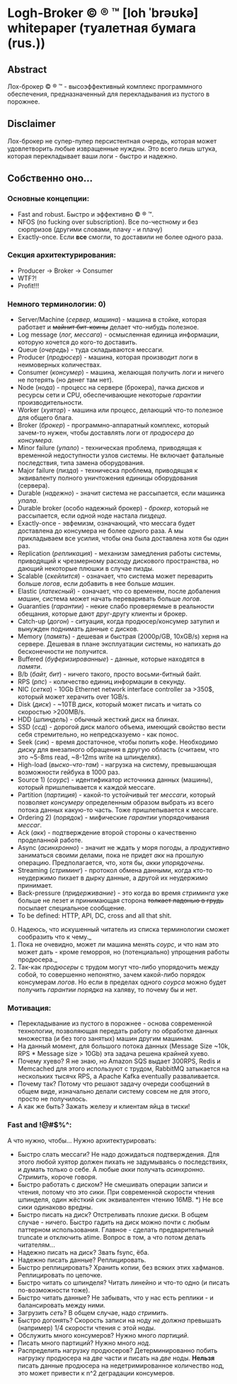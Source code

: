 # Logh-Broker © ® ™ [loh ˈbrəʊkə] whitepaper (туалетная бумага (rus.)) #


## Abstract ##
Лох-брокер © ® ™ - высоэффективный комплекс программного обеспечения, предназначенный для перекладывания из пустого в порожнее.


## Disclaimer ##
Лох-брокер не супер-пупер персистентная очередь, которая может удовлетворить любые извращенные нуждны. Это всего лишь штука, которая перекладывает ваши логи - быстро и надежно.

## Собственно оно... ##
### Основные концепции: ###
 
 * Fast and robust. Быстро и эффективно © ® ™.
 * NFOS (no fucking over subscription). Все по-честному и без сюрпризов (другими словами, плачу - и плачу)
 * Exactly-once. Если __все__ смогли, то доставили не более одного раза.
  
  
### Секция архитектурирования: ###
 
 * Producer -> Broker -> Consumer
 * WTF?!
 * Profit!!!
 
 
### Немного терминологии: 0) ###
 
 * Server/Machine (_сервер, машина_) - машина в стойке, которая работает и ~~майнит бит-коины~~ делает что-нибудь полезное.
 * Log message (_лог, мессага_) - осмысленная единица информации, которую хочется до кого-то доставить.
 * Queue (_очередь_) - туда складываются мессаги.
 * Producer (_продюсер_) - машина, которая производит логи в неимоверных количествах.
 * Consumer (_консумер_) - машина, желающая получить логи и ничего не потерять (но денег там нет).
 * Node (_нода_) - процесс на сервере (брокера), пачка дисков и ресурсы сети и CPU, обеспечивающие некоторые _гарантии_ производительности.
 * Worker (_хуятор_) - машина или процесс, делающий что-то полезное для общего блага.
 * Broker (_брокер_) - программно-аппаратный комплекс, который зачем-то нужен, чтобы доставлять логи от _продюсера_ до _консумера_.
 * Minor failure (_упало_) - техническая проблема, приводящая к временной недоступности узлов системы. Не включает фатальные последствия, типа замена оборудования.
 * Major failure (_пизда_) - техническа проблема, приводящая к эквиваленту полного уничтожения единицы оборудования (сервера).
 * Durable (_надежно_) - значит система не рассыпается, если машинка _упала_.
 * Durable broker (особо надежный брокер) - _брокер_, который не рассыпается, если одной ноде настала _пиздеца_.
 * Exactly-once - эвфемизм, означающий, что мессага будет доставлена до консумера не более одного раза. А мы прикладываем все усилия, чтобы она была доставлена хотя бы один раз.
 * Replication (_репликация_) - механизм замедления работы системы, приводящий к чрезмерному расходу дискового пространства, но дающий некоторые плюшки в случае пизды.
 * Scalable (_скейлится_) - означает, что система может переварить больше _логов_, если добавить в нее больше _машин_.
 * Elastic (_латексный_) - означает, что со временем, после добаления _машин_, система может начать переваривать больше _логов_.
 * Guaranties (_гарантии_) - некие слабо проверяемые в реальности обещания, которые дают друг-другу клиенты и брокер.
 * Catch-up (_догон_) - ситуация, когда продюсер/консумер затупил и вынужден поднимать данные с дисков.
 * Memory (_память_) - дешевая и быстрая (2000р/GB, 10xGB/s) херня на сервере. Дешевая в плане эксплуатации системы, но напихать до бесконечности не получится.
 * Buffered (_буферизированные_) - данные, которые находятся в _памяти_.
 * B/b (_байт, бит_) - ничего такого, просто восьми-битный байт.
 * RPS (_рпс_) - количество единиц информации в секунду.
 * NIC (_сетка_) - 10Gb Ethernet network interface controller за >350$, который может херачить over 1GB/s.
 * Disk (_диск_) - ~10TB диск, который может писать и читать со скоростью >200MB/s.
 * HDD (_шпиндель_) - обычный жесткий диск на блинах.
 * SSD (_ссд_) - дорогой диск малого объема, имеющий свойство вести себя стремительно, но непредсказуемо - как понос.
 * Seek (_сик_) - время достаточное, чтобы попить кофе. Необходимо диску для внезапного обращения в другую область (считаем, что это ~5-8ms read, ~8-12ms write на шпинделях).
 * High-load (_выско-что-там_) - нагрузка на систему, превышающая возможности гейбука в 1000 раз.
 * Source 1) (_соурс_) - идентификатор источника данных (машины), который пришлепывается к каждой мессаге. 
 * Partition (_партиция_) - какой-то устойчивый тег _мессаги_, который позволяет _консумеру_ определенным образом выбрать из всего потока данных какую-то часть. Тоже пришлепывается к мессаге.
 * Ordering 2) (_порядок_) - мифические _гарантии_ упорядочивания _мессаг_.
 * Ack (_акк_) - подтверждение второй стороны о качественно проделанной работе.
 * Async (_асинхронно_) - значит не ждать у моря погоды, а _продуктивно_ заниматься своими делами, пока не придет _акк_ на прошлую операцию. Предполагается, что, хотя бы, _акки_ _упорядочены_.
 * Streaming (_стриминг_) - протокол обмена данными, когда кто-то неудержимо пихает в дырку данные, а другой их неудержимо принимает.
 * Back-pressure (_придерживание_) - это когда во время _стриминга_ уже больше не лезет и принимающая сторона ~~толкает ладонью в грудь~~ посылает специальное сообщение.
 * To be defined: HTTP, API, DC, cross and all that shit.
 
 
 0) Надеюсь, что искушенный читатель из списка терминологии сможет сообразить что к чему._
 1) Пока не очевидно, может ли машина менять _соурс_, и что нам это может дать - кроме геморроя, но (потенциально) упрощения работы продюсера._
 2) Так-как _продюсеры_ с трудом могут что-либо упорядочить между собой, то совершенно непонятно, зачем какой-либо порядок консумерам _логов_. Но если в пределах одного _соурса_ можно будет получить _гарантии_ _порядка_ на халяву, то почему бы и нет.
 
  
 ### Мотивация: ###
 
 * Перекладывание из пустого в порожнее - основа современной технологии, позволяющая передать работу по обработке данных множества (и без того занятых) машин другим машинам.
 * На данный момент, для большого потока данных (Message Size ~10k, RPS * Message size > 10Gb) эта задача  решена крайней хуево.
 * Почему хуево? Я не знаю, но Amazon SQS выдает 300RPS, Redis и Memcached для этого используют с трудом, RabbitMQ затыкается на нескольких тысячх RPS, а Apache Kafka eventually разваливается.
 * Почему так? Потому что  решают задачу очереди сообщений в общем виде, изначально делали систему совсем не для этого, просто не получилось.
 * А как же быть? Зажать железу и клиентам яйца в тиски!
  
 
 ### Fast and !@#$%^: ###
 
 А что нужно, чтобы... Нужно архитектурировать:
 
 * Быстро слать мессаги? Не надо дожидаться подтверждения. Для этого любой хуятор должен пихать не задумываясь о последствиях, и думать только о себе. А любые _акки_ получать _асинхронно_. _Стримить_, короче говоря.
 * Быстро работать с диском? Не смешивать операции записи и чтения, потому что это _сики_. При современной скорости чтения шпинделя, один жёсткий сик эквивалентен чтению 16MB. *) Не все сики одинаково вредны.
 * Быстро писать на диск? Отстреливать плохие диски. В общем случае - ничего. Быстро гадить на диск можно почти с любым паттерном использования. Главное - сделать предварительный truncate и отключить atime. Вопрос в том, а что потом делать читателям...
 * Надежно писать на диск? Звать fsync, ёба.
 * Надежно писать данные? Реплицировать.
 * Быстро реплицировать? Хранить копии, без всяких этих хафманов. Реплицировать по цепочке.
 * Быстро читать со шпинделя? Читать линейно и что-то одно (и писать по-возможности тоже). 
 * Быстро читать данные? Не забывать, что у нас есть реплики - и балансировать между ними.
 * Загрузить _сеть_? В общем случае, надо _стримить_.
 * Быстро догонять? Скорость записи на ноду _не должна_ превышать (например) 1/4 скорости чтения с этой ноды.
 * Обслужить много консумеров? Нужно много _партиций_.
 * Писать много партиций? Нужно много _нод_.
 * Распределить нагрузку продюсеров? Детерминированно побить нагрузку продюсера на _две_ части и писать на _две_ ноды. __Нельзя__ писать данные продюсера на недетримированное количество нод, это может привести к n^2 деградации консумеров.
 
 
 
